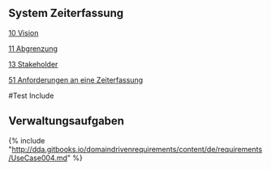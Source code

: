 
## System Zeiterfassung
[10 Vision](timeLoggingVision.md)

[11 Abgrenzung](timeLoggingScope.md)

[13 Stakeholder](timeLoggingStakeholders.md)

[51 Anforderungen an eine Zeiterfassung](timeLoggingRequirements.md)

#Test Include
## Verwaltungsaufgaben
{% include "http://dda.gitbooks.io/domaindrivenrequirements/content/de/requirements/UseCase004.md" %}
